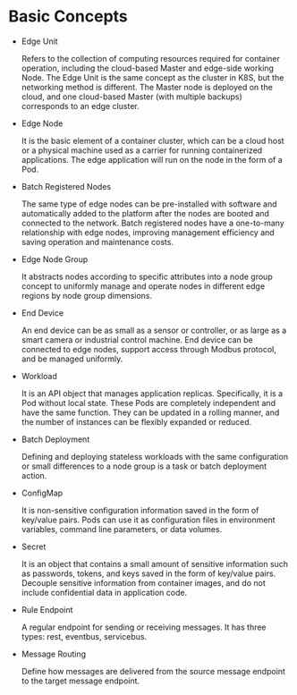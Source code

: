 # Basic Concepts

- Edge Unit

    Refers to the collection of computing resources required for container operation, including the cloud-based Master and edge-side working Node.
    The Edge Unit is the same concept as the cluster in K8S, but the networking method is different. The Master node is deployed on the cloud, and one cloud-based Master (with multiple backups) corresponds to an edge cluster.

- Edge Node

    It is the basic element of a container cluster, which can be a cloud host or a physical machine used as a carrier for running containerized applications. The edge application will run on the node in the form of a Pod.

- Batch Registered Nodes

    The same type of edge nodes can be pre-installed with software and automatically added to the platform after the nodes are booted and connected to the network.
    Batch registered nodes have a one-to-many relationship with edge nodes, improving management efficiency and saving operation and maintenance costs.

- Edge Node Group

    It abstracts nodes according to specific attributes into a node group concept to uniformly manage and operate nodes in different edge regions by node group dimensions.

- End Device

    An end device can be as small as a sensor or controller, or as large as a smart camera or industrial control machine. End device can be connected to edge nodes, support access through Modbus protocol, and be managed uniformly.

- Workload

    It is an API object that manages application replicas. Specifically, it is a Pod without local state. These Pods are completely independent and have the same function. They can be updated in a rolling manner, and the number of instances can be flexibly expanded or reduced.

- Batch Deployment

    Defining and deploying stateless workloads with the same configuration or small differences to a node group is a task or batch deployment action.

- ConfigMap

    It is non-sensitive configuration information saved in the form of key/value pairs. Pods can use it as configuration files in environment variables, command line parameters, or data volumes.

- Secret

    It is an object that contains a small amount of sensitive information such as passwords, tokens, and keys saved in the form of key/value pairs. Decouple sensitive information from container images, and do not include confidential data in application code.

- Rule Endpoint

    A regular endpoint for sending or receiving messages. It has three types: rest, eventbus, servicebus.

- Message Routing

    Define how messages are delivered from the source message endpoint to the target message endpoint.
